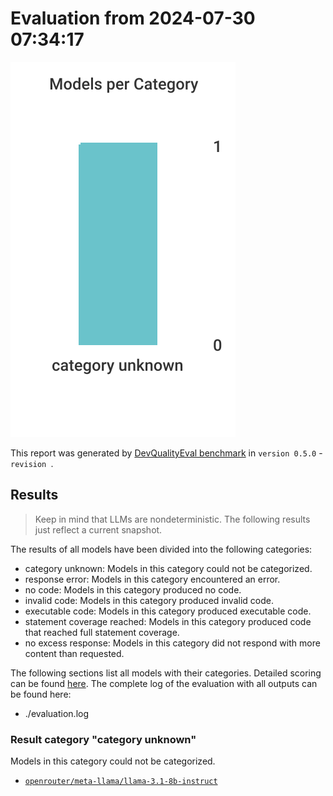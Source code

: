 # Evaluation from 2024-07-30 07:34:17

![Bar chart that categorizes all evaluated models.](./categories.svg)

This report was generated by [DevQualityEval benchmark](https://github.com/symflower/eval-dev-quality) in `version 0.5.0` - `revision `.

## Results

> Keep in mind that LLMs are nondeterministic. The following results just reflect a current snapshot.

The results of all models have been divided into the following categories:
- category unknown: Models in this category could not be categorized.
- response error: Models in this category encountered an error.
- no code: Models in this category produced no code.
- invalid code: Models in this category produced invalid code.
- executable code: Models in this category produced executable code.
- statement coverage reached: Models in this category produced code that reached full statement coverage.
- no excess response: Models in this category did not respond with more content than requested.

The following sections list all models with their categories. Detailed scoring can be found [here](./evaluation.csv). The complete log of the evaluation with all outputs can be found here:
- ./evaluation.log

### Result category "category unknown"

Models in this category could not be categorized.

- [`openrouter/meta-llama/llama-3.1-8b-instruct`](./openrouter_meta-llama_llama-3.1-8b-instruct/)

